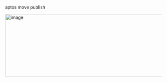 aptos move publish

<img width="940" height="202" alt="image" src="https://github.com/user-attachments/assets/2b43186b-5d94-49db-8018-4b0cde8f318e" />


